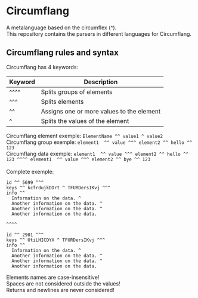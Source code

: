 # Circumflang

A metalanguage based on the circumflex (^).\
This repository contains the parsers in different languages for Circumflang.

## Circumflang rules and syntax

Circumflang has 4 keywords:

| Keyword | Description                               |
|---------|-------------------------------------------|
| ^^^^    | Splits groups of elements                 |
| ^^^     | Splits elements                           |
| ^^      | Assigns one or more values to the element |
| ^       | Splits the values of the element          |

Circumflang element exemple: `ElementName ^^ value1 ^ value2`\
Circumflang group exemple: `element1  ^^ value ^^^ element2 ^^ hello ^^ 123`\
Circumflang data exemple: `element1  ^^ value ^^^ element2 ^^ hello ^^ 123 ^^^^ element1  ^^ value ^^^ element2 ^^ bye ^^ 123`\
\
Complete exemple:
```
id ^^ 5699 ^^^
keys ^^ kcfrdujkDDrt ^ TFURDersIKvj ^^^
info ^^
  Information on the data. ^
  Another information on the data. ^
  Another information on the data. ^
  Another information on the data.
  
^^^^

id ^^ 2901 ^^^
keys ^^ UtiLHICDYX ^ TFURDersIKvj ^^^
info ^^
  Information on the data. ^
  Another information on the data. ^
  Another information on the data. ^
  Another information on the data.
```

Elements names are case-insensitive!\
Spaces are not considered outside the values!\
Returns and newlines are never considered!
